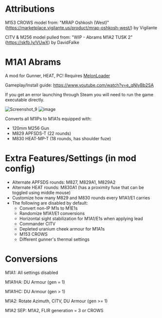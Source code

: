 # Attributions
M153 CROWS model from: "MRAP Oshkosh (West)" (https://marketplace.vigilante.us/product/mrap-oshkosh-west/) by Vigilante

CITV & M256 model pulled from: "WIP - Abrams M1A2 TUSK 2" (https://skfb.ly/VUwX) by DavidFalke

# M1A1 Abrams
A mod for Gunner, HEAT, PC! Requires [MelonLoader](https://github.com/LavaGang/MelonLoader/)

Gameplay/Install guide: https://www.youtube.com/watch?v=e_qNIyBb2SA

If you get an error launching through Steam you will need to run the game executable directly.

![Screenshot_9](https://github.com/thebeninator/M1A1Abrams/assets/89621837/0fcbec7f-dc15-4ef2-850e-8e48c5783260)
![image](https://github.com/thebeninator/M1A1Abrams/assets/89621837/c80ef9c8-7e42-485c-957e-6cba0dd20c0c)

<p>
Converts all M1IPs to M1A1s equipped with: 
	<ul>
	<li>120mm M256 Gun</li>
	<li>M829 APFSDS-T (22 rounds)</li>
    	<li>M830 HEAT-MP-T (18 rounds, has shoulder fuze)</li>
 	</ul>
</p>

# Extra Features/Settings (in mod config)
- Alternate APFSDS rounds: M827, M829A1, M829A2
- Alternate HEAT rounds: M830A1 (has a proximity fuse that can be toggled using middle mouse)
- Customize how many M829 and M830 rounds every M1A1/E1 carries
- The following are disabled by default:
	- Convert non-IP M1s to M1E1s
	- Randomize M1A1/E1 conversions
	- Horizontal sight stabilization for M1A1/E1s when applying lead 
	- Commander CITV
	- Depleted uranium cheek armour for M1A1s
	- M153 CROWS
	- Different gunner's thermal settings
   
# Conversions

<p>M1A1: All settings disabled</p>
<p>M1A1HA: DU Armour (gen = 1)</p>
<p>M1A1HC: DU Armour (gen > 1)</p>
<p>M1A2: Rotate Azimuth, CITV, DU Armour (gen >= 1) </p>
<p>M1A2 SEP: M1A2, FLIR generation = 3 or CROWS</p>
